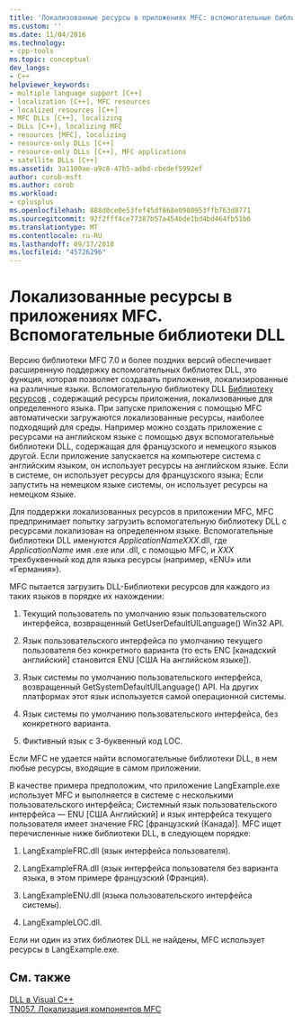 ```yaml
---
title: 'Локализованные ресурсы в приложениях MFC: вспомогательные библиотеки DLL | Документация Майкрософт'
ms.custom: ''
ms.date: 11/04/2016
ms.technology:
- cpp-tools
ms.topic: conceptual
dev_langs:
- C++
helpviewer_keywords:
- multiple language support [C++]
- localization [C++], MFC resources
- localized resources [C++]
- MFC DLLs [C++], localizing
- DLLs [C++], localizing MFC
- resources [MFC], localizing
- resource-only DLLs [C++]
- resource-only DLLs [C++], MFC applications
- satellite DLLs [C++]
ms.assetid: 3a1100ae-a9c8-47b5-adbd-cbedef5992ef
author: corob-msft
ms.author: corob
ms.workload:
- cplusplus
ms.openlocfilehash: 888d0ce0e53fef45df868e0980953ffb763d8771
ms.sourcegitcommit: 92f2fff4ce77387b57a4546de1bd4bd464fb51b6
ms.translationtype: MT
ms.contentlocale: ru-RU
ms.lasthandoff: 09/17/2018
ms.locfileid: "45726296"
---
```

# <a name="localized-resources-in-mfc-applications-satellite-dlls"></a>Локализованные ресурсы в приложениях MFC. Вспомогательные библиотеки DLL

Версию библиотеки MFC 7.0 и более поздних версий обеспечивает расширенную поддержку вспомогательных библиотек DLL, это функция, которая позволяет создавать приложения, локализированные на различные языки. Вспомогательную библиотеку DLL [Библиотеку ресурсов](../build/creating-a-resource-only-dll.md) , содержащий ресурсы приложения, локализованные для определенного языка. При запуске приложения с помощью MFC автоматически загружаются локализованные ресурсы, наиболее подходящий для среды. Например можно создать приложение с ресурсами на английском языке с помощью двух вспомогательные библиотеки DLL, содержащая для французского и немецкого языков другой. Если приложение запускается на компьютере система с английским языком, он использует ресурсы на английском языке. Если в системе, он использует ресурсы для французского языка; Если запустить на немецком языке системы, он использует ресурсы на немецком языке.

Для поддержки локализованных ресурсов в приложении MFC, MFC предпринимает попытку загрузить вспомогательную библиотеку DLL с ресурсами локализован на определенном языке. Вспомогательные библиотеки DLL именуются *ApplicationNameXXX*.dll, где *ApplicationName* имя .exe или .dll, с помощью MFC, и *XXX* трехбуквенный код для языка ресурсы (например, «ENU» или «Германия»).

MFC пытается загрузить DLL-Библиотеки ресурсов для каждого из таких языков в порядке их нахождении:

1. Текущий пользователь по умолчанию язык пользовательского интерфейса, возвращенный GetUserDefaultUILanguage() Win32 API.

1. Язык пользовательского интерфейса по умолчанию текущего пользователя без конкретного варианта (то есть ENC [канадский английский] становится ENU [США На английском языке]).

1. Язык системы по умолчанию пользовательского интерфейса, возвращенный GetSystemDefaultUILanguage() API. На других платформах этот язык используется самой операционной системы.

1. Язык системы по умолчанию пользовательского интерфейса, без конкретного варианта.

1. Фиктивный язык с 3-буквенный код LOC.

Если MFC не удается найти вспомогательные библиотеки DLL, в нем любые ресурсы, входящие в самом приложении.

В качестве примера предположим, что приложение LangExample.exe использует MFC и выполняется в системе с несколькими пользовательского интерфейса; Системный язык пользовательского интерфейса ― ENU [США Английский] и язык интерфейса текущего пользователя имеет значение FRC [французский (Канада)]. MFC ищет перечисленные ниже библиотеки DLL, в следующем порядке:

1. LangExampleFRC.dll (язык интерфейса пользователя).

1. LangExampleFRA.dll (язык интерфейса пользователя без варианта языка, в этом примере французский (Франция).

1. LangExampleENU.dll (языка пользовательского интерфейса системы).

1. LangExampleLOC.dll.

Если ни один из этих библиотек DLL не найдены, MFC использует ресурсы в LangExample.exe.

## <a name="see-also"></a>См. также

[DLL в Visual C++](../build/dlls-in-visual-cpp.md)<br/>
[TN057. Локализация компонентов MFC](../mfc/tn057-localization-of-mfc-components.md)